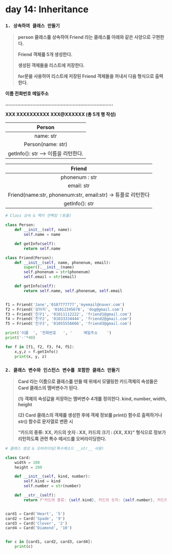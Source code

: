 # day 14: Inheritance

### `1. 상속하여 클래스 만들기`

> **person 클래스를 상속하여 Friend 라는 클래스를 아래와 같은 사양으로 구현한다.**
>
> **Friend 객체를 5개 생성한다.** 
>
> **생성된 객체들을 리스트에 저장한다.**
>
> **for문을 사용하여 리스트에 저장된 Friend 객체들을 꺼내서 다음 형식으로  출력한다.**

**이름               전화번호                메일주소**

**........................................................................**

**XXX              XXXXXXXXXX          XXX@XXXXXX (총 5개 행 작성)**



|               Person                |
| :---------------------------------: |
|              name: str              |
|          Person(name: str)          |
| getInfo(): str --> 이름을 리턴한다. |

|                            Friend                            |
| :----------------------------------------------------------: |
|                        phonenum : str                        |
|                          email: str                          |
| Friend(name:str, phonenum:str, email:str) -> 튜플로 리턴한다 |
|                        getInfo(): str                        |

``` python
# Class 상속 & 팩키 언팩킹 (튜플)

class Person:
    def __init__(self, name):
        self.name = name

    def getInfo(self):
        return self.name

class Friend(Person):
    def __init__(self, name, phonenum, email):
        super().__init__(name)
        self.phonenum = str(phonenum)
        self.email = str(email)

    def getInfo(self):
        return self.name, self.phonenum, self.email


f1 = Friend('Jane','0107777777','myemail@naver.com')
f2 = Friend('강아지', '01012345678', 'dog@gmail.com')
f3 = Friend('친구1', '01011112222', 'friend1@gmail.com')
f4 = Friend('친구2', '01033334444', 'friend2@gmail.com')
f5 = Friend('친구3', '01055556666', 'friend3@gmail.com')

print('이름  ', '전화번호   ', '     메일주소    ')
print('-'*40)

for f in [f1, f2, f3, f4, f5]:
    x,y,z = f.getInfo()
    print(x, y, z)


```

### `2. 클래스 변수와 인스턴스 변수를 포함한 클래스 만들기`

> **Card 라는 이름으로 클래스를 만들 때 위에서 모델링한 카드객체의 속성들은 Card 클래스의 멤버변수가 된다.**
>
> **(1) 객체의 속성값을 저장하는 멤버변수 4개를 정의한다. kind, number, width, height**
>
> **(2) Card 클래스의 객체를 생성한 후에 객체 정보를 print() 함수로 출력하거나 str() 함수로 문자열로 변환 시** 
>
>   **“카드의 종류: XX, 카드의 숫자 : XX, 카드의 크기 : (XX, XX)” 형식으로 정보가 리턴하도록 관련 특수 메서드를 오버라이딩한다.**

``` python
# 클래스 생성 & 오버라이딩(특수메소드 __str__ 사용)

class Card:
    width = 100
    height = 200

    def __init__(self, kind, number):
        self.kind = kind
        self.number = str(number)

    def __str__(self):
        return f"카드의 종류: {self.kind}, 카드의 숫자: {self.number}, 카드의 크기: ({Card.width},{Card.height})"


card1 = Card('Heart', '5')
card2 = Card('Spade', '9')
card3 = Card('Clover', '2')
card4 = Card('Diamond', '10')


for c in [card1, card2, card3, card4]:
    print(c)
```

